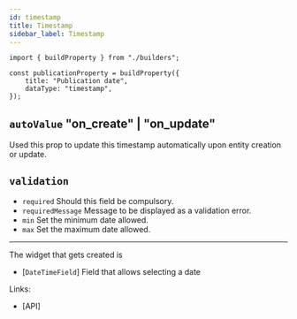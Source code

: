 ```yaml
---
id: timestamp
title: Timestamp
sidebar_label: Timestamp
---
```


```tsx
import { buildProperty } from "./builders";

const publicationProperty = buildProperty({
    title: "Publication date",
    dataType: "timestamp",
});
```

## `autoValue` "on_create" | "on_update"

Used this prop to update this timestamp automatically upon entity creation
or update.

## `validation`

- `required` Should this field be compulsory.
- `requiredMessage` Message to be displayed as a validation error.
- `min` Set the minimum date allowed.
- `max` Set the maximum date allowed.

---

The widget that gets created is

- [`DateTimeField`] Field that allows selecting a date

Links:

- [API]
